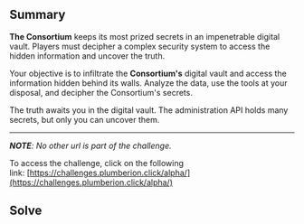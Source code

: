 ## Summary

**The Consortium** keeps its most prized secrets in an impenetrable digital vault. Players must decipher a complex security system to access the hidden information and uncover the truth.

Your objective is to infiltrate the **Consortium's** digital vault and access the information hidden behind its walls. Analyze the data, use the tools at your disposal, and decipher the Consortium's secrets.

The truth awaits you in the digital vault. The administration API holds many secrets, but only you can uncover them.

---

_**NOTE**: No other url is part of the challenge._  

To access the challenge, click on the following link: [https://challenges.plumberion.click/alpha/](https://challenges.plumberion.click/alpha/)

## Solve
	